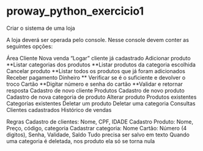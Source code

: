 # proway_python_exercicio1

Criar o sistema de uma loja

A loja deverá ser operada pelo console. Nesse console devem conter as seguintes opções: 

Área Cliente
	Nova venda
		“Logar” cliente já cadastrado
		Adicionar produto
**Listar categorias dos produtos
		**Listar produtos da categoria escolhida
		Cancelar produto
			**Listar todos os produtos que já foram adicionados
		Receber pagamento
			Dinheiro
				** Verificar se é o suficiente e devolver o troco
			Cartão
				**Digitar número e senha do cartão
					**Validar e retornar resposta
	Cadastro de novo cliente
Produtos
	Cadastro de novo produto
	Cadastro de nova categoria de produto
	Alterar produto
	Produtos existentes
	Categorias existentes
Deletar um produto
Deletar uma categoria
Consultas
	Clientes cadastrados
	Histórico de vendas
	
Regras
	Cadastro de clientes: Nome, CPF, IDADE
	Cadastro Produto: Nome, Preço, código, categoria
	Cadastrar categoria: Nome
	Cartão: Número (4 digitos), Senha, Validade, Saldo
	Tudo precisa ser salvo em texto
	Quando uma categoria é deletada, nos produto ela só se torna nula
	
